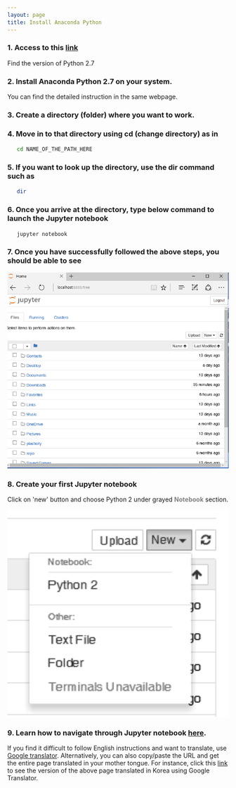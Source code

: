 ```yaml
---
layout: page
title: Install Anaconda Python
---
```


### 1. Access to this [link](https://www.continuum.io/downloads)
   Find the version of Python 2.7

### 2. Install Anaconda Python 2.7 on your system.
   You can find the detailed instruction in the same webpage.

### 3. Create a directory (folder) where you want to work.

### 4. Move in to that directory using **cd** (change directory) as in
```bash
   cd NAME_OF_THE_PATH_HERE
```

### 5. If you want to look up the directory, use the **dir** command such as

```bash
   dir
```

### 6. Once you arrive at the directory, type below command to launch the Jupyter notebook

```bash
   jupyter notebook
```


### 7. Once you have successfully followed the above steps, you should be able to see

<img src='/images/anaconda/1.png' width='800'>


### 8. Create your first Jupyter notebook
 Click on 'new' button and choose Python 2 under grayed <span style="color:gray">**Notebook**</span> section.


<img src='/images/anaconda/2.png' width='800'>


### 9. Learn how to navigate through Jupyter notebook [here](http://jupyter-notebook.readthedocs.io/en/latest/examples/Notebook/Notebook%20Basics.html).

If you find it difficult to follow English instructions and want to translate, use [Google translator](https://translate.google.com).
Alternatively, you can also copy/paste the URL and get the entire page translated in your mother tongue.
For instance, click this [link](https://translate.google.com/translate?sl=auto&tl=ko&js=y&prev=_t&hl=en&ie=UTF-8&u=http%3A%2F%2Fjupyter-notebook.readthedocs.io%2Fen%2Flatest%2Fexamples%2FNotebook%2FNotebook%2520Basics.html&edit-text=&act=url) to see the version of the above page translated in Korea using Google Translator.

